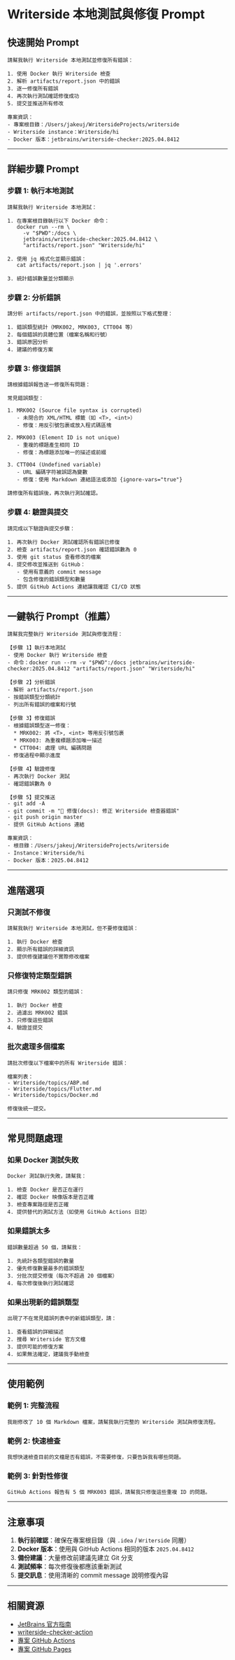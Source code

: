 # Writerside 本地測試與修復 Prompt

## 快速開始 Prompt

```
請幫我執行 Writerside 本地測試並修復所有錯誤：

1. 使用 Docker 執行 Writerside 檢查
2. 解析 artifacts/report.json 中的錯誤
3. 逐一修復所有錯誤
4. 再次執行測試確認修復成功
5. 提交並推送所有修改

專案資訊：
- 專案根目錄：/Users/jakeuj/WritersideProjects/writerside
- Writerside instance：Writerside/hi
- Docker 版本：jetbrains/writerside-checker:2025.04.8412
```

---

## 詳細步驟 Prompt

### 步驟 1: 執行本地測試

```
請幫我執行 Writerside 本地測試：

1. 在專案根目錄執行以下 Docker 命令：
   docker run --rm \
     -v "$PWD":/docs \
     jetbrains/writerside-checker:2025.04.8412 \
     "artifacts/report.json" "Writerside/hi"

2. 使用 jq 格式化並顯示錯誤：
   cat artifacts/report.json | jq '.errors'

3. 統計錯誤數量並分類顯示
```

### 步驟 2: 分析錯誤

```
請分析 artifacts/report.json 中的錯誤，並按照以下格式整理：

1. 錯誤類型統計（MRK002, MRK003, CTT004 等）
2. 每個錯誤的具體位置（檔案名稱和行號）
3. 錯誤原因分析
4. 建議的修復方案
```

### 步驟 3: 修復錯誤

```
請根據錯誤報告逐一修復所有問題：

常見錯誤類型：

1. MRK002 (Source file syntax is corrupted)
   - 未閉合的 XML/HTML 標籤（如 <T>, <int>）
   - 修復：用反引號包裹或放入程式碼區塊

2. MRK003 (Element ID is not unique)
   - 重複的標題產生相同 ID
   - 修復：為標題添加唯一的描述或前綴

3. CTT004 (Undefined variable)
   - URL 編碼字符被誤認為變數
   - 修復：使用 Markdown 連結語法或添加 {ignore-vars="true"}

請修復所有錯誤後，再次執行測試確認。
```

### 步驟 4: 驗證與提交

```
請完成以下驗證與提交步驟：

1. 再次執行 Docker 測試確認所有錯誤已修復
2. 檢查 artifacts/report.json 確認錯誤數為 0
3. 使用 git status 查看修改的檔案
4. 提交修改並推送到 GitHub：
   - 使用有意義的 commit message
   - 包含修復的錯誤類型和數量
5. 提供 GitHub Actions 連結讓我確認 CI/CD 狀態
```

---

## 一鍵執行 Prompt（推薦）

```
請幫我完整執行 Writerside 測試與修復流程：

【步驟 1】執行本地測試
- 使用 Docker 執行 Writerside 檢查
- 命令：docker run --rm -v "$PWD":/docs jetbrains/writerside-checker:2025.04.8412 "artifacts/report.json" "Writerside/hi"

【步驟 2】分析錯誤
- 解析 artifacts/report.json
- 按錯誤類型分類統計
- 列出所有錯誤的檔案和行號

【步驟 3】修復錯誤
- 根據錯誤類型逐一修復：
  * MRK002: 將 <T>, <int> 等用反引號包裹
  * MRK003: 為重複標題添加唯一描述
  * CTT004: 處理 URL 編碼問題
- 修復過程中顯示進度

【步驟 4】驗證修復
- 再次執行 Docker 測試
- 確認錯誤數為 0

【步驟 5】提交推送
- git add -A
- git commit -m "🐛 修復(docs): 修正 Writerside 檢查器錯誤"
- git push origin master
- 提供 GitHub Actions 連結

專案資訊：
- 根目錄：/Users/jakeuj/WritersideProjects/writerside
- Instance：Writerside/hi
- Docker 版本：2025.04.8412
```

---

## 進階選項

### 只測試不修復

```
請幫我執行 Writerside 本地測試，但不要修復錯誤：

1. 執行 Docker 檢查
2. 顯示所有錯誤的詳細資訊
3. 提供修復建議但不實際修改檔案
```

### 只修復特定類型錯誤

```
請只修復 MRK002 類型的錯誤：

1. 執行 Docker 檢查
2. 過濾出 MRK002 錯誤
3. 只修復這些錯誤
4. 驗證並提交
```

### 批次處理多個檔案

```
請批次修復以下檔案中的所有 Writerside 錯誤：

檔案列表：
- Writerside/topics/ABP.md
- Writerside/topics/Flutter.md
- Writerside/topics/Docker.md

修復後統一提交。
```

---

## 常見問題處理

### 如果 Docker 測試失敗

```
Docker 測試執行失敗，請幫我：

1. 檢查 Docker 是否正在運行
2. 確認 Docker 映像版本是否正確
3. 檢查專案路徑是否正確
4. 提供替代的測試方法（如使用 GitHub Actions 日誌）
```

### 如果錯誤太多

```
錯誤數量超過 50 個，請幫我：

1. 先統計各類型錯誤的數量
2. 優先修復數量最多的錯誤類型
3. 分批次提交修復（每次不超過 20 個檔案）
4. 每次修復後執行測試確認
```

### 如果出現新的錯誤類型

```
出現了不在常見錯誤列表中的新錯誤類型，請：

1. 查看錯誤的詳細描述
2. 搜尋 Writerside 官方文檔
3. 提供可能的修復方案
4. 如果無法確定，建議我手動檢查
```

---

## 使用範例

### 範例 1: 完整流程

```
我剛修改了 10 個 Markdown 檔案，請幫我執行完整的 Writerside 測試與修復流程。
```

### 範例 2: 快速檢查

```
我想快速檢查目前的文檔是否有錯誤，不需要修復，只要告訴我有哪些問題。
```

### 範例 3: 針對性修復

```
GitHub Actions 報告有 5 個 MRK003 錯誤，請幫我只修復這些重複 ID 的問題。
```

---

## 注意事項

1. **執行前確認**：確保在專案根目錄（與 `.idea` / `Writerside` 同層）
2. **Docker 版本**：使用與 GitHub Actions 相同的版本 `2025.04.8412`
3. **備份建議**：大量修改前建議先建立 Git 分支
4. **測試頻率**：每次修復後都應該重新測試
5. **提交訊息**：使用清晰的 commit message 說明修復內容

---

## 相關資源

- [JetBrains 官方指南](https://www.jetbrains.com/help/writerside/testing-your-docs-locally.html)
- [writerside-checker-action](https://github.com/JetBrains/writerside-checker-action)
- [專案 GitHub Actions](https://github.com/jakeuj/writerside/actions)
- [專案 GitHub Pages](https://jakeuj.github.io/writerside/)

